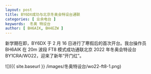 ```yaml
---
layout: post
title: BY6DX成功与北京冬奥会特设台通联
categories: [ 业余电台 ]
keywords:  冬奥 特设台
author: [ BH6AIK, BH4EZW ]
---
```


新学期在即，BY6DX 于 2 月 16 日进行了寒假后的首次开台。我台操作员 BH6AIK 在 20m 波段 FT8 模式成功通联北京 2022 年冬奥会特设台 BY1CRA/WO22，迎来了新年“开门红”。

![]({{ site.baseurl }} /images/冬奥特设台/wo22-ft8-1.png)

